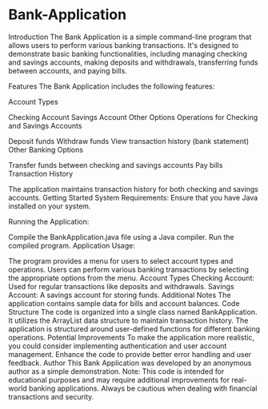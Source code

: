 # Bank-Application

Introduction
The Bank Application is a simple command-line program that allows users to perform various banking transactions. It's designed to demonstrate basic banking functionalities, including managing checking and savings accounts, making deposits and withdrawals, transferring funds between accounts, and paying bills.

Features
The Bank Application includes the following features:

Account Types

Checking Account
Savings Account
Other Options
Operations for Checking and Savings Accounts

Deposit funds
Withdraw funds
View transaction history (bank statement)
Other Banking Options

Transfer funds between checking and savings accounts
Pay bills
Transaction History

The application maintains transaction history for both checking and savings accounts.
Getting Started
System Requirements: Ensure that you have Java installed on your system.

Running the Application:

Compile the BankApplication.java file using a Java compiler.
Run the compiled program.
Application Usage:

The program provides a menu for users to select account types and operations.
Users can perform various banking transactions by selecting the appropriate options from the menu.
Account Types
Checking Account: Used for regular transactions like deposits and withdrawals.
Savings Account: A savings account for storing funds.
Additional Notes
The application contains sample data for bills and account balances.
Code Structure
The code is organized into a single class named BankApplication.
It utilizes the ArrayList data structure to maintain transaction history.
The application is structured around user-defined functions for different banking operations.
Potential Improvements
To make the application more realistic, you could consider implementing authentication and user account management.
Enhance the code to provide better error handling and user feedback.
Author
This Bank Application was developed by an anonymous author as a simple demonstration.
Note: This code is intended for educational purposes and may require additional improvements for real-world banking applications. Always be cautious when dealing with financial transactions and security.

